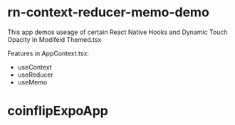 # rn-context-reducer-memo-demo

This app  demos useage of certain React Native Hooks and Dynamic Touch Opacity in Modifeid Themed.tsx

Features in AppContext.tsx:
  - useContext
  - useReducer
  - useMemo
# coinflipExpoApp
